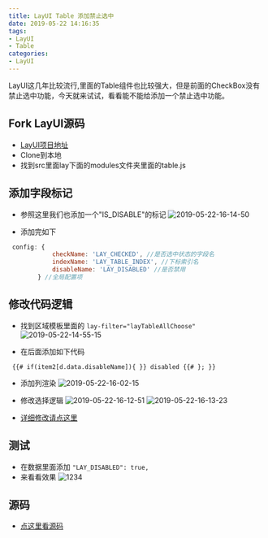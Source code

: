 ```yaml
---
title: LayUI Table 添加禁止选中
date: 2019-05-22 14:16:35
tags: 
- LayUI
- Table
categories:
- LayUI
---
```

LayUI这几年比较流行,里面的Table组件也比较强大，但是前面的CheckBox没有禁止选中功能，今天就来试试，看看能不能给添加一个禁止选中功能。
## Fork LayUI源码
- [LayUI项目地址](https://github.com/sentsin/layui)
- Clone到本地
- 找到src里面lay下面的modules文件夹里面的table.js

## 添加字段标记
- 参照这里我们也添加一个"IS_DISABLE"的标记
![2019-05-22-16-14-50](http://pruksi5mp.bkt.clouddn.com/2019-05-22-16-14-50.png)

- 添加完如下
```javascript
 config: {
            checkName: 'LAY_CHECKED', //是否选中状态的字段名
            indexName: 'LAY_TABLE_INDEX', //下标索引名
            disableName: 'LAY_DISABLED' //是否禁用
        } //全局配置项
```
## 修改代码逻辑

- 找到区域模板里面的  ` lay-filter="layTableAllChoose" `
![2019-05-22-14-55-15](http://pruksi5mp.bkt.clouddn.com/2019-05-22-14-55-15.png)

- 在后面添加如下代码
``` javascrtpt
 {{# if(item2[d.data.disableName]){ }} disabled {{# }; }} 
 ```
 - 添加列渲染
 ![2019-05-22-16-02-15](http://pruksi5mp.bkt.clouddn.com/2019-05-22-16-02-15.png)

 - 修改选择逻辑
 ![2019-05-22-16-12-51](http://pruksi5mp.bkt.clouddn.com/2019-05-22-16-12-51.png)
 ![2019-05-22-16-13-23](http://pruksi5mp.bkt.clouddn.com/2019-05-22-16-13-23.png)
- [详细修改请点这里](https://github.com/ZeroX-V/layui/commit/a9b20f55c9881916125b9e9e62a1c33b4804a351?diff=unified)
 

## 测试

 - 在数据里面添加 `"LAY_DISABLED": true,`
 - 来看看效果
![1234](http://pruksi5mp.bkt.clouddn.com/1234.gif)

## 源码
 - [点这里看源码](https://github.com/ZeroX-V/layui/blob/master/src/lay/modules/table.js)
